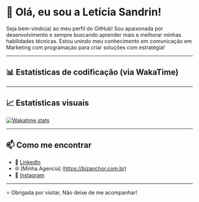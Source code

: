# 👋 Olá, eu sou a Letícia Sandrin!

Seja bem-vindo(a) ao meu perfil do GitHub! Sou apaixonada por desenvolvimento e sempre buscando aprender mais e melhorar minhas habilidades técnicas.
Estou unindo meu conhecimento em comunicação em Marketing com programação para criar soluções com estratégia!

---

## 📊 Estatísticas de codificação (via WakaTime)

<!--START_SECTION:waka-->
<!--END_SECTION:waka-->

---

## 📈 Estatísticas visuais

[![Wakatime stats](https://github-readme-stats.vercel.app/api/wakatime?username=SandrinLeth)](https://github.com/anuraghazra/github-readme-stats)

---

## 📫 Como me encontrar

- 💼 [LinkedIn]([https://www.linkedin.com/in/seu-linkedin-aqui](https://www.linkedin.com/in/let%C3%ADcia-s-ab9b05ba?utm_source=share&utm_campaign=share_via&utm_content=profile&utm_medium=android_app)) 
- 🌐 [Minha Agencia] (https://bizanchor.com.br)
- 📸 [Instagram](https://www.instagram.com/sandrinleticia?igsh=MXQxa2FudTJ2NGM3eA==) 

---

⭐️ Obrigada por visitar, Não deixe de me acompanhar!
